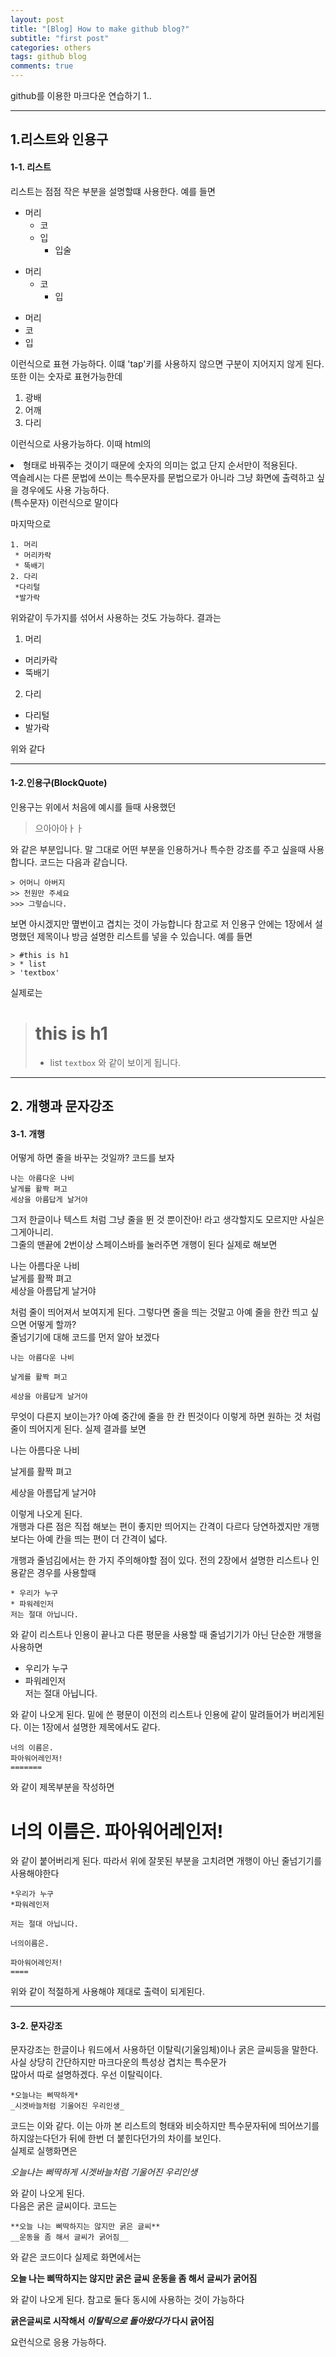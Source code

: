 ```yaml
---
layout: post
title: "[Blog] How to make github blog?"
subtitle: "first post"
categories: others
tags: github blog
comments: true
---
```





github를 이용한 마크다운 연습하기 1..

------------------------------------------------


## 1.리스트와 인용구


#### 1-1. 리스트


리스트는 점점 작은 부분을 설명할떄 사용한다. 예를 들면

* 머리
  * 코
  * 입
    * 입술

+ 머리
  + 코
    + 입

- 머리
- 코
- 입

이런식으로 표현 가능하다. 이떄 'tap'키를 사용하지 않으면 구분이 지어지지 않게 된다.
또한 이는 숫자로 표현가능한데

1. 광배
5. 어깨
3. 다리

이런식으로 사용가능하다. 이때 html의 <li> 형태로 바꿔주는 것이기 때문에 숫자의 의미는 없고 단지 순서만이 적용된다.  
역슬레시는 다른 문법에 쓰이는 특수문자를 문법으로가 아니라 그냥 화면에 출력하고 싶을 경우에도 사용 가능하다.  
\(특수문자) 이런식으로 말이다

마지막으로

    1. 머리
     * 머리카락
     * 뚝배기
    2. 다리
     *다리털
     *발가락
  
위와같이 두가지를 섞어서 사용하는 것도 가능하다. 결과는

1. 머리
  * 머리카락
  * 뚝배기
2. 다리
  * 다리털
  * 발가락 
  
  위와 같다
  
--------------------------------


#### 1-2.인용구(BlockQuote)

인용구는 위에서 처음에 예시를 들때 사용했던  
> 으아아아ㅏㅏ

와 같은 부분입니다. 말 그대로 어떤 부분을 인용하거나 특수한 강조를 주고 싶을때 사용합니다.
코드는 다음과 같습니다.  

    > 어머니 아버지
    >> 천원만 주세요
    >>> 그렇습니다.  
  
보면 아시겠지만 몊번이고 겹치는 것이 가능합니다 참고로 저 인용구 안에는 1장에서 설명했던 제목이나 방금 설명한 리스트를 넣을 수 있습니다.  예를 들면 

    > #this is h1
    > * list
    > 'textbox'  
    
실제로는 
> # this is h1
> * list
> `textbox`
와 같이 보이게 됩니다.

-----------------------------

## 2. 개행과 문자강조

#### 3-1. 개행
어떻게 하면 줄을 바꾸는 것일까? 코드를 보자

    나는 아름다운 나비
    날게를 활짝 펴고
    세상을 아름답게 날거야
    
그저 한글이나 텍스트 처럼 그냥 줄을 뛴 것 뿐이잔아! 라고 생각할지도 모르지만 사실은 그게아니리.  
그줄의 맨끝에 2번이상 스페이스바를 눌러주면 개행이 된다 실제로 해보면

나는 아름다운 나비  
날게를 활짝 펴고  
세상을 아름답게 날거야  

처럼 줄이 띄어져서 보여지게 된다. 그렇다면 줄을 띄는 것말고 아예 줄을 한칸 띄고 싶으면 어떻게 할까?  
줄넘기기에 대해 코드를 먼저 알아 보겠다

    나는 아름다운 나비
    
    날게를 활짝 펴고
    
    세상을 아름답게 날거야
    
무엇이 다른지 보이는가? 아예 중간에 줄을 한 칸 띈것이다 이렇게 하면 원하는 것 처럼 줄이 띄어지게 된다. 실제 결과를 보면

나는 아름다운 나비

날게를 활짝 펴고

세상을 아름답게 날거야

이렇게 나오게 된다.  
개행과 다른 점은 직접 해보는 편이 좋지만 띄어지는 간격이 다르다 당연하겠지만 개행보다는 아예 칸을 띄는 편이 더 간격이 넓다.

개행과 줄넘김에서는 한 가지 주의해야할 점이 있다. 전의 2장에서 설명한 리스트나 인용같은 경우를 사용할때

    * 우리가 누구
    * 파워레인저
    저는 절대 아닙니다.
    
와 같이 리스트나 인용이 끝나고 다른 평문을 사용할 때 줄넘기기가 아닌 단순한 개행을 사용하면  

* 우리가 누구  
* 파워레인저  
저는 절대 아닙니다.

와 같이 나오게 된다. 밑에 쓴 평문이 이전의 리스트나 인용에 같이 말려들어가 버리게된다. 이는 1장에서 설명한 제목에서도 같다.  

    너의 이름은.
    파아워어레인저!
    =======
    
와 같이 제목부분을 작성하면

너의 이름은.
파아워어레인저!
===========

와 같이 붙어버리게 된다. 따라서 위에 잘못된 부분을 고치려면 개행이 아닌 줄넘기기를 사용해야한다

    *우리가 누구
    *파워레인저
    
    저는 절대 아닙니다.
    
    너의이름은.
    
    파아워어레인저!
    ====
    
위와 같이 적절하게 사용해야 제대로 출력이 되게된다.

----------------------------------------------------

#### 3-2. 문자강조 

문자강조는 한글이나 워드에서 사용하던 이탈릭(기울임체)이나 굵은 글씨등을 말한다. 사실 상당히 간단하지만 마크다운의 특성상 겹치는 특수문가  
많아서 따로 설명하겠다. 우선 이탈릭이다.

    *오늘나는 삐딱하게*
    _시겟바늘처럼 기울어진 우리인생_
    
코드는 이와 같다. 이는 아까 본 리스트의 형태와 비슷하지만 특수문자뒤에 띄어쓰기를 하지않는다던가 뒤에 한번 더 붙힌다던가의 차이를 보인다.  
실제로 실행화면은

*오늘나는 삐딱하게*
_시겟바늘처럼 기울어진 우리인생_

와 같이 나오게 된다.  
다음은 굵은 글씨이다. 코드는

    **오늘 나는 삐딱하지는 않지만 굵은 글씨**
    __운동을 좀 해서 글씨가 굵어짐__
    
와 같은 코드이다 실제로 화면에서는

**오늘 나는 삐딱하지는 않지만 굵은 글씨**
__운동을 좀 해서 글씨가 굵어짐__

와 같이 나오게 된다. 참고로 둘다 동시에 사용하는 것이 가능하다

__귥은글씨로 시작해서 *이탈릭으로 돌아왔다가* 다시 귥어짐__

요런식으로 응용 가능하다.














